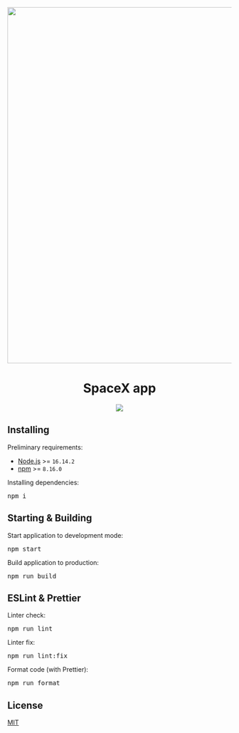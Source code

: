 <p align="center">
    <a href="https://spacex-dev2alert.surge.sh/"><img src="https://user-images.githubusercontent.com/68344264/209218085-69d2d39a-d8e0-4456-8efd-8506f440d34c.png" width="800" /></a>
</p>
<h1 align="center">SpaceX app</h1>
<p align="center">
    <a href="https://spacex-dev2alert.surge.sh/"><img src="https://img.shields.io/static/v1?label=demo&message=link&color=orange" /></a>
</p>

<h2>Installing</h2>
<p>Preliminary requirements:</p>
<ul>
    <li><a href="https://nodejs.org/">Node.js</a> >= <code>16.14.2</code></li>
    <li><a href="https://www.npmjs.com/">npm</a> >= <code>8.16.0</code></li>
</ul>
<p>Installing dependencies:</p>
<pre>npm i</pre>

<h2>Starting & Building</h2>
<p>Start application to development mode:</p>
<pre>npm start</pre>
<p>Build application to production:</p>
<pre>npm run build</pre>

<h2>ESLint & Prettier</h2>
<p>Linter check:</p>
<pre>npm run lint</pre>
<p>Linter fix:</p>
<pre>npm run lint:fix</pre>
<p>Format code (with Prettier):</p>
<pre>npm run format</pre>

<h2>License</h2>
<p><a href="./LICENSE">MIT</a></p>
